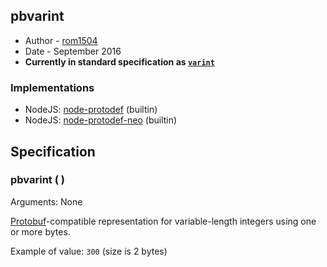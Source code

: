 ## pbvarint
* Author - [rom1504](https://github.com/rom1504)
* Date - September 2016
* **Currently in standard specification as [`varint`](https://github.com/ProtoDef-io/ProtoDef/blob/master/doc/datatypes/numeric.md#varint--)**

### Implementations
- NodeJS: [node-protodef](https://github.com/protodef-io/node-protodef) (builtin)
- NodeJS: [node-protodef-neo](https://github.com/saiv46/node-protodef-neo) (builtin)

## Specification

### **pbvarint** ( )
Arguments: None

[Protobuf](https://developers.google.com/protocol-buffers/docs/encoding#varints)-compatible representation for variable-length integers using one or more bytes.

Example of value: `300` (size is 2 bytes)